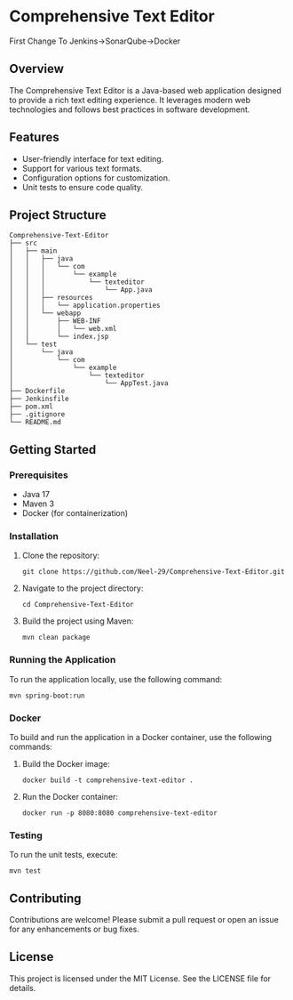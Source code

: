 # Comprehensive Text Editor
First Change To Jenkins->SonarQube->Docker
## Overview
The Comprehensive Text Editor is a Java-based web application designed to provide a rich text editing experience. It leverages modern web technologies and follows best practices in software development.

## Features
- User-friendly interface for text editing.
- Support for various text formats.
- Configuration options for customization.
- Unit tests to ensure code quality.

## Project Structure
```
Comprehensive-Text-Editor
├── src
│   ├── main
│   │   ├── java
│   │   │   └── com
│   │   │       └── example
│   │   │           └── texteditor
│   │   │               └── App.java
│   │   ├── resources
│   │   │   └── application.properties
│   │   └── webapp
│   │       ├── WEB-INF
│   │       │   └── web.xml
│   │       └── index.jsp
│   └── test
│       └── java
│           └── com
│               └── example
│                   └── texteditor
│                       └── AppTest.java
├── Dockerfile
├── Jenkinsfile
├── pom.xml
├── .gitignore
└── README.md
```

## Getting Started

### Prerequisites
- Java 17
- Maven 3
- Docker (for containerization)

### Installation
1. Clone the repository:
   ```
   git clone https://github.com/Neel-29/Comprehensive-Text-Editor.git
   ```
2. Navigate to the project directory:
   ```
   cd Comprehensive-Text-Editor
   ```
3. Build the project using Maven:
   ```
   mvn clean package
   ```

### Running the Application
To run the application locally, use the following command:
```
mvn spring-boot:run
```

### Docker
To build and run the application in a Docker container, use the following commands:
1. Build the Docker image:
   ```
   docker build -t comprehensive-text-editor .
   ```
2. Run the Docker container:
   ```
   docker run -p 8080:8080 comprehensive-text-editor
   ```

### Testing
To run the unit tests, execute:
```
mvn test
```

## Contributing
Contributions are welcome! Please submit a pull request or open an issue for any enhancements or bug fixes.

## License
This project is licensed under the MIT License. See the LICENSE file for details.